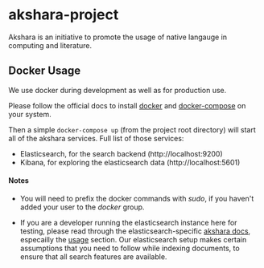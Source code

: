 # akshara-project

Akshara is an initiative to promote the usage of native langauge in computing and literature.

## Docker Usage

We use docker during development as well as for production use.

Please follow the official docs to install [docker](https://docs.docker.com/install/) and [docker-compose](https://docs.docker.com/compose/install/) on your system.

Then a simple `docker-compose up` (from the project root directory) will start all of the akshara services. Full list of those services:

* Elasticsearch, for the search backend (http://localhost:9200)
* Kibana, for exploring the elasticsearch data (http://localhost:5601)

#### Notes

* You will need to prefix the docker commands with *sudo*, if you haven't added your user to the *docker* group.

* If you are a developer running the elasticsearch instance here for testing, please read through the elasticsearch-specific [akshara docs](elasticsearch/README.md), especailly the [usage](elasticsearch/README.md#usage) section. Our elasticsearch setup makes certain assumptions that you need to follow while indexing documents, to ensure that all search features are available.
